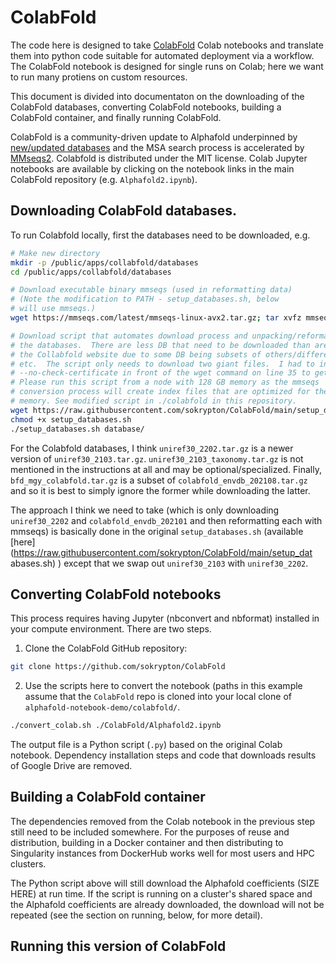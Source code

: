 # ColabFold

The code here is designed to take [ColabFold](https://github.com/sokrypton/ColabFold) Colab notebooks and translate them into python code suitable for automated deployment via a workflow. The ColabFold notebook is designed for single runs on Colab; here we want to run many protiens on custom resources.

This document is divided into documentaton on the downloading of the ColabFold databases, converting ColabFold notebooks, building a ColabFold container, and finally running ColabFold.

ColabFold is a community-driven update to Alphafold underpinned by [new/updated databases](https://colabfold.mmseqs.com/)
and the MSA search process is accelerated by [MMseqs2](https://github.com/soedinglab/MMseqs2). Colabfold is distributed under the MIT license. Colab Jupyter notebooks are available by clicking on the notebook links in the main ColabFold repository (e.g. `Alphafold2.ipynb`).

## Downloading ColabFold databases.

To run Colabfold locally, first the databases need to be downloaded, e.g.
```bash
# Make new directory
mkdir -p /public/apps/collabfold/databases
cd /public/apps/collabfold/databases

# Download executable binary mmseqs (used in reformatting data)
# (Note the modification to PATH - setup_databases.sh, below
# will use mmseqs.)
wget https://mmseqs.com/latest/mmseqs-linux-avx2.tar.gz; tar xvfz mmseqs-linux-avx2.tar.gz; export PATH=$(pwd)/mmseqs/bin/:$PATH

# Download script that automates download process and unpacking/reformatting for
# the databases.  There are less DB that need to be downloaded than are listed on
# the Collabfold website due to some DB being subsets of others/different versions,
# etc.  The script only needs to download two giant files.  I had to insert
# --no-check-certificate in front of the wget command on line 35 to get it to work.
# Please run this script from a node with 128 GB memory as the mmseqs
# conversion process will create index files that are optimized for the amount of
# memory. See modified script in ./colabfold in this repository.
wget https://raw.githubusercontent.com/sokrypton/ColabFold/main/setup_databases.sh
chmod +x setup_databases.sh
./setup_databases.sh database/
```

For the Colabfold databases, I think `uniref30_2202.tar.gz` is a newer version of
`uniref30_2103.tar.gz`. `uniref30_2103_taxonomy.tar.gz` is not mentioned in the
instructions at all and may be optional/specialized.  Finally, `bfd_mgy_colabfold.tar.gz`
is a subset of `colabfold_envdb_202108.tar.gz` and so it is best to simply ignore the
former while downloading the latter.

The approach I think we need to take (which is only downloading `uniref30_2202` and
`colabfold_envdb_202101` and then reformatting each with mmseqs) is basically done
in the original `setup_databases.sh` (available [here](https://raw.githubusercontent.com/sokrypton/ColabFold/main/setup_dat
abases.sh) ) except that we swap out `uniref30_2103` with `uniref30_2202`.

## Converting ColabFold notebooks

This process requires having Jupyter (nbconvert and nbformat) installed in your compute environment. There are two steps.

1. Clone the ColabFold GitHub repository:
```bash
git clone https://github.com/sokrypton/ColabFold
```
2. Use the scripts here to convert the notebook (paths in this example assume that the `ColabFold` repo is cloned into your local clone of `alphafold-notebook-demo/colabfold/`.
```bash
./convert_colab.sh ./ColabFold/Alphafold2.ipynb
```

The output file is a Python script (`.py`) based on the original Colab notebook.  Dependency installation steps and code that downloads results of Google Drive are removed.

## Building a ColabFold container

The dependencies removed from the Colab notebook in the previous step still need to be included somewhere. For the purposes of reuse and distribution, building in a Docker container and then distributing to Singularity instances from DockerHub works well for most users and HPC clusters.

The Python script above will still download the Alphafold coefficients (SIZE HERE) at run time. If the script is running on a cluster's shared space and the Alphafold coefficients are already downloaded, the download will not be repeated (see the section on running, below, for more detail).



## Running this version of ColabFold